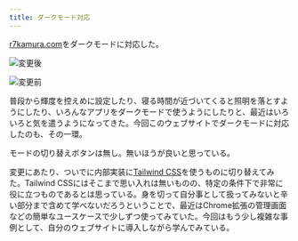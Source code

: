 ```yaml
---
title: ダークモード対応
---
```

[r7kamura.com](https://r7kamura.com/)をダークモードに対応した。

![](https://lh6.googleusercontent.com/3OyRQY6nZiuvOFoQMuyWd0jz7GhCfXLaLqzS0s0Boc9Y2jL2rtg-7xUHeqy5QBBHMAxDJlHoX3vqnMr8zOcRiQAM33-nHI6bN5If_nEJ3zP-6CJCFRl0cAe7x35LP-wXZQa-FtVM0L1UuXWSYT90IGh-a3Kx-seAFlCwewThFfCvZKqtJWz7gd79zTJv "変更後")

![](https://lh6.googleusercontent.com/2cT9Q2Ly6vXnbDgTEbRGkO_IPoywzjS7rxUxf48zwdbCuKjPP9f3KXyuNMwDcGRFXvTEQUO3U_X9OsM5Zp3ory-eeta7y7EaMFAfEX6eAUDwLCb0RT13AeluL50BnLoVWMD4jcXHoo8gQf-V6zyvTREJRRkM7ywHvzabSXU_nOiQro-nR9Kpl-dnp1sj "変更前")

普段から輝度を控えめに設定したり、寝る時間が近づいてくると照明を落とすようにしたり、いろんなアプリをダークモードで使うようにしたりと、最近はいろいろと気を遣うようになってきた。今回このウェブサイトでダークモードに対応したのも、その一環。

モードの切り替えボタンは無し。無いほうが良いと思っている。

変更にあたり、ついでに内部実装に[Tailwind CSS](https://tailwindcss.com/)を使うものに切り替えてみた。Tailwind CSSにはそこまで思い入れは無いものの、特定の条件下で非常に役に立つものであるとは思っている。身を切って自分事として扱ってみないと辛い部分まで含めて学べないだろうということで、最近はChrome拡張の管理画面などの簡単なユースケースで少しずつ使ってみていた。今回はもう少し複雑な事例として、自分のウェブサイトに導入しながら学んでみている。
